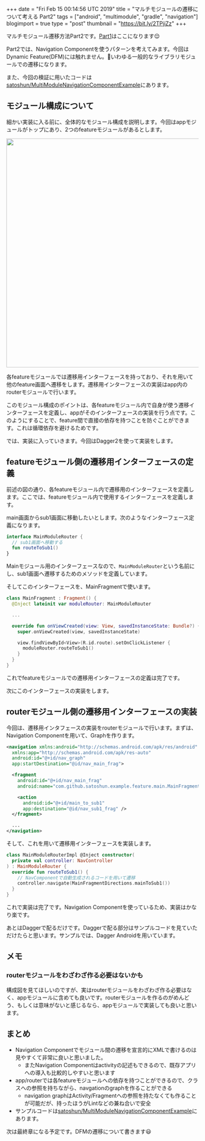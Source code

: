 +++
date = "Fri Feb 15 00:14:56 UTC 2019"
title = "マルチモジュールの遷移について考える Part2"
tags = ["android", "multimodule", "gradle", "navigation"]
blogimport = true
type = "post"
thumbnail = "https://bit.ly/2TPjiZz"
+++

マルチモジュール遷移方法Part2です。[Part1](https://satoshun.github.io/2018/12/multi-module_transition_part1/)はここになります😌

Part2では、Navigation Componentを使うパターンを考えてみます。今回はDynamic Feature(DFM)には触れません。いわゆる一般的なライブラリモジュールでの遷移になります。

また、今回の検証に用いたコードは[satoshun/MultiModuleNavigationComponentExample](https://github.com/satoshun-android-example/MultiModuleNavigationComponentExample)にあります。

## モジュール構成について

細かい実装に入る前に、全体的なモジュール構成を説明します。今回はappモジュールがトップにあり、2つのfeatureモジュールがあるとします。

<img src="https://www.plantuml.com/plantuml/img/SoWkIImgAStDuU8goIp9ILLutBpeSTEEnyrB7pVlUToy-kdipLnS1Od9sOdfgGfAYGK5yMcfYIMbHQbA2jLS2WhHG95O45sKNrgIMXJBLOkakhWqoH1DEKWe5iQ8nw7925EJ4KoJ4RAcvFpSWloyrBmIi3lGN1wha5Yi01H6LWNHYqqXH0PPxUF6kOyRrptPFGqi3t8likpBnktFb-z-tBJaSVFcnqtxmIPDVToq7CHesWdN4a-4kKQacmiB1Iuka2KAkdOebe4KGCKG2e4XeQ2Rab-U1rCC3MDq2IEi4Z1Jk20Cg7WDghrOv13sEwJcfG2J6G00" width=600>

各featureモジュールでは遷移用インターフェースを持っており、それを用いて他のfeature画面へ遷移をします。遷移用インターフェースの実装はapp内のrouterモジュールで行います。

このモジュール構成のポイントは、各featureモジュール内で自身が使う遷移インターフェースを定義し、appがそのインターフェースの実装を行う点です。このようにすることで、feature間で直接の依存を持つことを防ぐことができます。これは循環依存を避けるためです。

では、実装に入っていきます。今回はDagger2を使って実装をします。

## featureモジュール側の遷移用インターフェースの定義

前述の図の通り、各featureモジュール内で遷移用のインターフェースを定義します。ここでは、featureモジュール内で使用するインターフェースを定義します。

main画面からsub1画面に移動したいとします。次のようなインターフェース定義になります。

```kotlin
interface MainModuleRouter {
  // sub1画面へ移動する
  fun routeToSub1()
}
```

Mainモジュール用のインターフェースなので、`MainModuleRouter`という名前にし、sub1画面へ遷移するためのメソッドを定義しています。

そしてこのインターフェースを、MainFragmentで使います。

```kotlin
class MainFragment : Fragment() {
  @Inject lateinit var moduleRouter: MainModuleRouter

  ...

  override fun onViewCreated(view: View, savedInstanceState: Bundle?) {
    super.onViewCreated(view, savedInstanceState)

    view.findViewById<View>(R.id.route).setOnClickListener {
      moduleRouter.routeToSub1()
    }
  }
}
```

これでfeatureモジュールでの遷移用インターフェースの定義は完了です。

次にこのインターフェースの実装をします。

## routerモジュール側の遷移用インターフェースの実装

今回は、遷移用インタフェースの実装をrouterモジュールで行います。まずは、Navigation Componentを用いて、Graphを作ります。

```xml
<navigation xmlns:android="http://schemas.android.com/apk/res/android"
  xmlns:app="http://schemas.android.com/apk/res-auto"
  android:id="@+id/nav_graph"
  app:startDestination="@id/nav_main_frag">

  <fragment
    android:id="@+id/nav_main_frag"
    android:name="com.github.satoshun.example.feature.main.MainFragment">

    <action
      android:id="@+id/main_to_sub1"
      app:destination="@id/nav_sub1_frag" />
  </fragment>

  ...
</navigation>
```

そして、これを用いて遷移用インターフェースを実装します。

```kotlin
class MainModuleRouterImpl @Inject constructor(
  private val controller: NavController
) : MainModuleRouter {
  override fun routeToSub1() {
    // NavComponentで自動生成されるコードを用いて遷移
    controller.navigate(MainFragmentDirections.mainToSub1())
  }
}
```

これで実装は完了です。Navigation Componentを使っているため、実装はかなり楽です。

あとはDaggerで配るだけです。Daggerで配る部分はサンプルコードを見ていただけたらと思います。サンプルでは、Dagger Androidを用いています。

## メモ

### routerモジュールをわざわざ作る必要はないかも

構成図を見てほしいのですが、実はrouterモジュールをわざわざ作る必要はなく、appモジュールに含めても良いです。routerモジュールを作るのがめんどう、もしくは意味がないと感じるなら、appモジュールで実装しても良いと思います。

## まとめ

- Navigation Componentでモジュール間の遷移を宣言的にXMLで書けるのは見やすくて非常に良いと思いました。
    - またNavigation Componentはactivityの記述もできるので、既存アプリへの導入も比較的しやすいと思います
- app/routerでは各featureモジュールへの依存を持つことができるので、クラスへの参照を持ちながら、navgationのgraphを作ることができる
    - navigation graphはActivity/Fragmentへの参照を持たなくても作ることが可能だが、持ったほうがLintなどの兼ね合いで安全
- サンプルコードは[satoshun/MultiModuleNavigationComponentExample](https://github.com/satoshun-android-example/MultiModuleNavigationComponentExample)にあります。

次は最終章になる予定です。DFMの遷移について書きます😃
